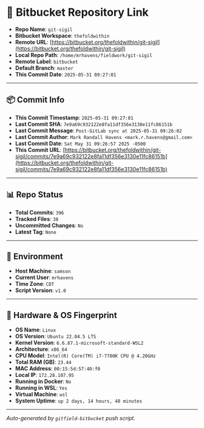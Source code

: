 # 🔗 Bitbucket Repository Link

- **Repo Name**: `git-sigil`
- **Bitbucket Workspace**: `thefoldwithin`
- **Remote URL**: [https://bitbucket.org/thefoldwithin/git-sigil](https://bitbucket.org/thefoldwithin/git-sigil)
- **Local Repo Path**: `/home/mrhavens/fieldwork/git-sigil`
- **Remote Label**: `bitbucket`
- **Default Branch**: `master`
- **This Commit Date**: `2025-05-31 09:27:01`

---

## 📦 Commit Info

- **This Commit Timestamp**: `2025-05-31 09:27:01`
- **Last Commit SHA**: `7e9a69c932122e8fa11df356e3130e11fc86151b`
- **Last Commit Message**: `Post-GitLab sync at 2025-05-31 09:26:02`
- **Last Commit Author**: `Mark Randall Havens <mark.r.havens@gmail.com>`
- **Last Commit Date**: `Sat May 31 09:26:57 2025 -0500`
- **This Commit URL**: [https://bitbucket.org/thefoldwithin/git-sigil/commits/7e9a69c932122e8fa11df356e3130e11fc86151b](https://bitbucket.org/thefoldwithin/git-sigil/commits/7e9a69c932122e8fa11df356e3130e11fc86151b)

---

## 📊 Repo Status

- **Total Commits**: `396`
- **Tracked Files**: `38`
- **Uncommitted Changes**: `No`
- **Latest Tag**: `None`

---

## 🧭 Environment

- **Host Machine**: `samson`
- **Current User**: `mrhavens`
- **Time Zone**: `CDT`
- **Script Version**: `v1.0`

---

## 🧬 Hardware & OS Fingerprint

- **OS Name**: `Linux`
- **OS Version**: `Ubuntu 22.04.5 LTS`
- **Kernel Version**: `6.6.87.1-microsoft-standard-WSL2`
- **Architecture**: `x86_64`
- **CPU Model**: `Intel(R) Core(TM) i7-7700K CPU @ 4.20GHz`
- **Total RAM (GB)**: `23.44`
- **MAC Address**: `00:15:5d:57:40:f0`
- **Local IP**: `172.28.107.95`
- **Running in Docker**: `No`
- **Running in WSL**: `Yes`
- **Virtual Machine**: `wsl`
- **System Uptime**: `up 2 days, 14 hours, 48 minutes`

---

_Auto-generated by `gitfield-bitbucket` push script._
